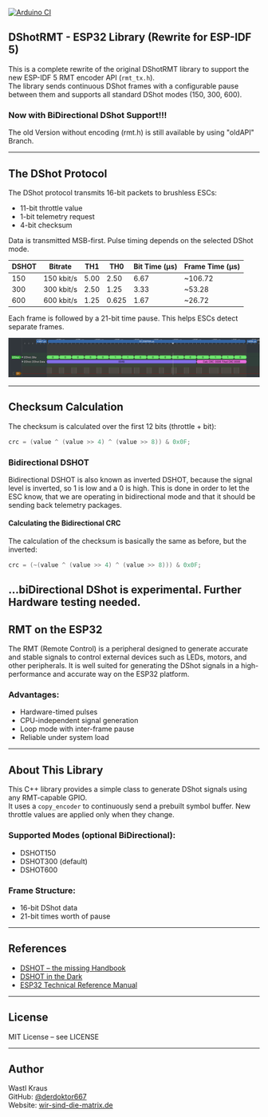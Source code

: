 [![Arduino CI](https://github.com/derdoktor667/DShotRMT/actions/workflows/esp32.yml/badge.svg?event=push)](https://github.com/derdoktor667/DShotRMT/actions/workflows/esp32.yml)

## DShotRMT - ESP32 Library (Rewrite for ESP-IDF 5)

This is a complete rewrite of the original DShotRMT library to support the new ESP-IDF 5 RMT encoder API (`rmt_tx.h`).  
The library sends continuous DShot frames with a configurable pause between them and supports all standard DShot modes (150, 300, 600).

### Now with BiDirectional DShot Support!!!

The old Version without encoding (rmt.h) is still available by using "oldAPI" Branch.

---

## The DShot Protocol

The DShot protocol transmits 16-bit packets to brushless ESCs:

- 11-bit throttle value
- 1-bit telemetry request
- 4-bit checksum

Data is transmitted MSB-first. Pulse timing depends on the selected DShot mode.

| DSHOT | Bitrate     | TH1   | TH0    | Bit Time (µs) | Frame Time (µs) |
|-------|-------------|-------|--------|---------------|-----------------|
| 150   | 150 kbit/s  | 5.00  | 2.50   | 6.67          | ~106.72         |
| 300   | 300 kbit/s  | 2.50  | 1.25   | 3.33          | ~53.28          |
| 600   | 600 kbit/s  | 1.25  | 0.625  | 1.67          | ~26.72          |

Each frame is followed by a 21-bit time pause. This helps ESCs detect separate frames.

![DShotRMT](https://raw.githubusercontent.com/derdoktor667/DShotRMT/refs/heads/main/img/dshot300.png)

---

## Checksum Calculation

The checksum is calculated over the first 12 bits (throttle + bit):

```c
crc = (value ^ (value >> 4) ^ (value >> 8)) & 0x0F;
```

### Bidirectional DSHOT
Bidirectional DSHOT is also known as inverted DSHOT, because the signal level is inverted, so 1 is low and a 0 is high. This is done in order to let the ESC know, that we are operating in bidirectional mode and that it should be sending back telemetry packages.

#### Calculating the Bidirectional CRC
The calculation of the checksum is basically the same as before, but the inverted:

```c
crc = (~(value ^ (value >> 4) ^ (value >> 8))) & 0x0F;
```

...biDirectional DShot is experimental. Further Hardware testing needed.
---

## RMT on the ESP32

The RMT (Remote Control) is a peripheral designed to generate accurate and stable signals to control external devices such as LEDs, motors, and other peripherals. It is well suited for generating the DShot signals in a high-performance and accurate way on the ESP32 platform.

### Advantages:

- Hardware-timed pulses  
- CPU-independent signal generation  
- Loop mode with inter-frame pause  
- Reliable under system load

---

## About This Library

This C++ library provides a simple class to generate DShot signals using any RMT-capable GPIO.  
It uses a `copy_encoder` to continuously send a prebuilt symbol buffer. New throttle values are applied only when they change.

### Supported Modes (optional BiDirectional):

- DSHOT150  
- DSHOT300 (default)  
- DSHOT600

### Frame Structure:

- 16-bit DShot data  
- 21-bit times worth of pause

---

## References

- [DSHOT – the missing Handbook](https://brushlesswhoop.com/dshot-and-bidirectional-dshot/)  
- [DSHOT in the Dark](https://dmrlawson.co.uk/index.php/2017/12/04/dshot-in-the-dark/)  
- [ESP32 Technical Reference Manual](https://www.espressif.com/sites/default/files/documentation/esp32_technical_reference_manual_en.pdf)

---

## License

MIT License – see LICENSE

---

## Author

Wastl Kraus  
GitHub: [@derdoktor667](https://github.com/derdoktor667)  
Website: [wir-sind-die-matrix.de](https://wir-sind-die-matrix.de)
